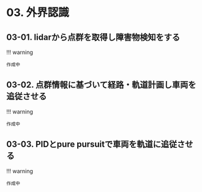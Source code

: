 # 03. 外界認識

## 03-01. lidarから点群を取得し障害物検知をする

!!! warning

    作成中

## 03-02. 点群情報に基づいて経路・軌道計画し車両を追従させる

!!! warning

    作成中

## 03-03. PIDとpure pursuitで車両を軌道に追従させる

!!! warning

    作成中
